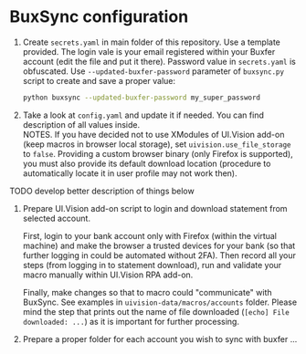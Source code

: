 # BuxSync configuration

1. Create `secrets.yaml` in main folder of this repository. Use a template provided.
   The login vale is your email registered within your Buxfer account (edit the file and put it there). 
   Password value in `secrets.yaml` is obfuscated.
   Use `--updated-buxfer-password` parameter of `buxsync.py` script to create and save a proper value:
   ```sh
   python buxsync --updated-buxfer-password my_super_password
   ```   

1. Take a look at `config.yaml` and update it if needed. You can find description of all values inside.\
   NOTES. If you have decided not to use XModules of UI.Vision add-on (keep macros in browser local storage),
   set `uivision.use_file_storage` to `false`. Providing a custom browser binary 
   (only Firefox is supported), you must also provide its default download location
   (procedure to automatically locate it in user profile may not work then). 


TODO develop better description of things below

1. Prepare UI.Vision add-on script to login and download statement from selected account.
   
   First, login to your bank account only with Firefox (within the virtual machine) 
   and make the browser a trusted devices for your bank (so that further logging in
   could be automated without 2FA). Then record all your steps (from logging in to 
   statement download), run and validate your macro manually within UI.Vision RPA add-on.

   Finally, make changes so that to macro could "communicate" with BuxSync.
   See examples in `uivision-data/macros/accounts` folder. Please mind the step that 
   prints out the name of file downloaded (`[echo] File downloaded: ...`) as it is important
   for further processing.

1. Prepare a proper folder for each account you wish to sync with buxfer
   ...

